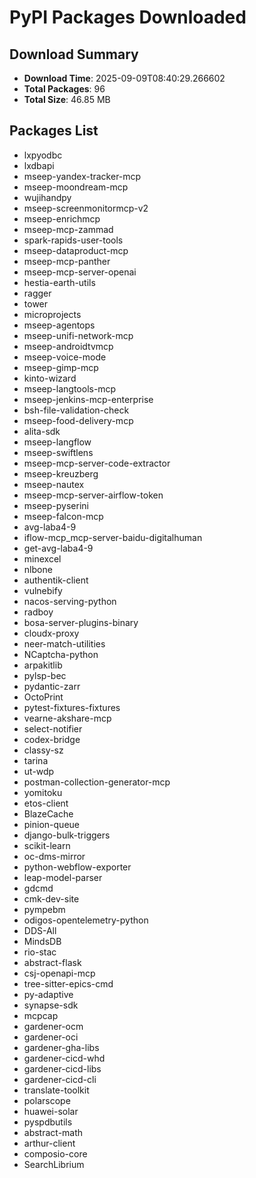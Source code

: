 # PyPI Packages Downloaded

## Download Summary
- **Download Time**: 2025-09-09T08:40:29.266602
- **Total Packages**: 96
- **Total Size**: 46.85 MB

## Packages List
- lxpyodbc
- lxdbapi
- mseep-yandex-tracker-mcp
- mseep-moondream-mcp
- wujihandpy
- mseep-screenmonitormcp-v2
- mseep-enrichmcp
- mseep-mcp-zammad
- spark-rapids-user-tools
- mseep-dataproduct-mcp
- mseep-mcp-panther
- mseep-mcp-server-openai
- hestia-earth-utils
- ragger
- tower
- microprojects
- mseep-agentops
- mseep-unifi-network-mcp
- mseep-androidtvmcp
- mseep-voice-mode
- mseep-gimp-mcp
- kinto-wizard
- mseep-langtools-mcp
- mseep-jenkins-mcp-enterprise
- bsh-file-validation-check
- mseep-food-delivery-mcp
- alita-sdk
- mseep-langflow
- mseep-swiftlens
- mseep-mcp-server-code-extractor
- mseep-kreuzberg
- mseep-nautex
- mseep-mcp-server-airflow-token
- mseep-pyserini
- mseep-falcon-mcp
- avg-laba4-9
- iflow-mcp_mcp-server-baidu-digitalhuman
- get-avg-laba4-9
- minexcel
- nlbone
- authentik-client
- vulnebify
- nacos-serving-python
- radboy
- bosa-server-plugins-binary
- cloudx-proxy
- neer-match-utilities
- NCaptcha-python
- arpakitlib
- pylsp-bec
- pydantic-zarr
- OctoPrint
- pytest-fixtures-fixtures
- vearne-akshare-mcp
- select-notifier
- codex-bridge
- classy-sz
- tarina
- ut-wdp
- postman-collection-generator-mcp
- yomitoku
- etos-client
- BlazeCache
- pinion-queue
- django-bulk-triggers
- scikit-learn
- oc-dms-mirror
- python-webflow-exporter
- leap-model-parser
- gdcmd
- cmk-dev-site
- pympebm
- odigos-opentelemetry-python
- DDS-All
- MindsDB
- rio-stac
- abstract-flask
- csj-openapi-mcp
- tree-sitter-epics-cmd
- py-adaptive
- synapse-sdk
- mcpcap
- gardener-ocm
- gardener-oci
- gardener-gha-libs
- gardener-cicd-whd
- gardener-cicd-libs
- gardener-cicd-cli
- translate-toolkit
- polarscope
- huawei-solar
- pyspdbutils
- abstract-math
- arthur-client
- composio-core
- SearchLibrium
